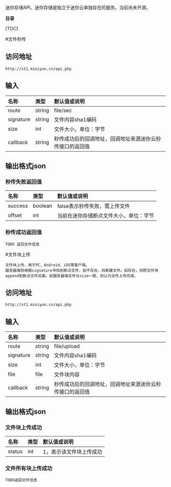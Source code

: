 迷你存储API，迷你存储是独立于迷你云单独存在的服务。当前尚未开源。

**目录**

[TOC]

#文件秒传
## 访问地址

	http://st1.miniyun.cn/api.php

## 输入
| 名称        | 类型   |  默认值或说明  |
| :--------   | :-----  | :----  |
| route      | string   |   file/sec     |
| signature        |   string   |   文件内容sha1编码   |
| size        |    int    |  文件大小，单位：字节  |
| callback        |    string    |  秒传成功后的回调地址，回调地址来源迷你云秒传接口的返回值  |

## 输出格式json
### 秒传失败返回值
| 名称        | 类型   |  默认值或说明  |
| :--------   | :-----  | :----  |
| success      | boolean   |   false表示秒传失败，需上传文件     |
| offset        |   int   |   当前在迷你存储断点文件大小，单位：字节   |
### 秒传成功返回值
    TODO 返回文件信息
    
#文件块上传

    文件块上传，用于PC、Android、iOS等客户端。
    服务器端将根据signature寻找到断点文件，如不存在，则新建文件。如存在，则把文件块append到断点文件后面。如服务器端文件与size一致，则认为文件上传完成。
    
## 访问地址

	http://st1.miniyun.cn/api.php

## 输入
| 名称        | 类型   |  默认值或说明  |
| :--------   | :-----  | :----  |
| route      | string   |   file/upload     |
| signature        |   string   |   文件内容sha1编码   |
| size        |    int    |  文件大小，单位：字节  | 
| file        |    file    |  文件块内容  |
| callback        |    string    |  秒传成功后的回调地址，回调地址来源迷你云秒传接口的返回值  |


## 输出格式json
### 文件块上传成功
| 名称        | 类型   |  默认值或说明  |
| :--------   | :-----  | :----  |
| status      | int   |   1，表示该文件块上传成功     | 

### 文件所有块上传成功
    TODO返回文件信息